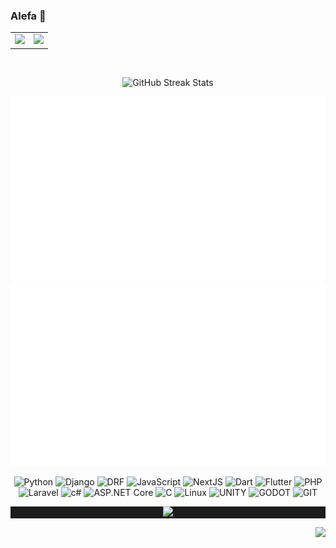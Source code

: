 ### Alefa 👋

<table style="text-align:center;">
  <tr>
    <td align="center" colspan="2">
      <img src="https://github-readme-stats.vercel.app/api/top-langs/?username=Mahefa-MaH&layout=compact&show_icons=true&theme=github_dark_dimmed&bg_color=00000000,00000000,01010100,00000000,00000000&card_width=500&size_weight=0.5&count_weight=0.5&langs_count=20"/></td>
    <td align="center" colspan="2">
<!--       <source media="(prefers-color-scheme: dark)" srcset="https://streak-stats.demolab.com?user=Mahefa-MaH&theme=transparent" />
      <img src="https://streak-stats.demolab.com?user=Mahefa-MaH&theme=transparent" />  -->
      <img src="https://github-readme-stats.vercel.app/api?username=Mahefa-MaH&theme=github_dark_dimmed&bg_color=00000000,00000000,01010100,00000000,00000000&show_icons=true&count_private=true"/>
    </td>
  </tr>
</table>

</br>

<!--
<table style="text-align:center;">
  <tr>
    <td align="center" colspan="2">
      <img src="https://github-readme-stats.vercel.app/api?username=Mahefa-MaH&theme=neon&show_icons=true&count_private=true"/>
    </td>
    <td align="center" colspan="2">
      <img src="https://github-readme-stats.vercel.app/api?username=Mahefa-MaH&show_icons=true&theme=neon"/>
    </td>
  </tr>
</table>
-->

<!-- STREAK STATS -->
<p align="center"> 
    <img src="https://github-readme-streak-stats.herokuapp.com?user=Mahefa-MaH&amp;theme=leafy&amp;date_format=j%20M%5B%20Y%5D&amp;ring=047884&amp;sideNums=06ACBD&amp;dates=06ACBD&amp;currStreakNum=08E8FF&amp;currStreakLabel=08E8FF&amp;background=ffffff00&amp;hide_border=true" alt="GitHub Streak Stats"/>
    <br>
</p>

<!-- STATS -->
<a href="https://github.com/Mahefa-MaH/github_stats">
  <p align='center'>
    <img src="https://github.com/Mahefa-MaH/github_stats/blob/master/generated/overview.svg"/>
    <img src="https://github.com/Mahefa-MaH/github_stats/blob/master/generated/languages.svg"/>
  </p>
</a>

  <!-- SKILLS -->
  
<p align="center">
  <img alt='Python' src='https://img.shields.io/badge/Python-3776AB?style=for-the-badge&logo=python&logoColor=white'/>
  <img alt='Django' src='https://img.shields.io/badge/django-%23092E20.svg?style=for-the-badge&logo=django&logoColor=white'/>
  <img alt='DRF' src='https://img.shields.io/badge/DJANGO-REST-ff1709?style=for-the-badge&logo=django&logoColor=white&color=ff1709&labelColor=gray'/>
  <img alt='JavaScript' src='https://img.shields.io/badge/JavaScript-F7DF1E?style=for-the-badge&logo=javascript&logoColor=teal'/>
  <img alt='NextJS' src='https://img.shields.io/badge/Next.js-000000?style=for-the-badge&logo=next.js&logoColor=white'/>
  <img alt='Dart' src='https://img.shields.io/badge/Dart-0175C2?style=for-the-badge&logo=dart&logoColor=white'/>
  <img alt='Flutter' src='https://img.shields.io/badge/Flutter-%2302569B.svg?style=for-the-badge&logo=Flutter&logoColor=white'/>
  <img alt='PHP' src='https://img.shields.io/badge/PHP-777BB4?style=for-the-badge&logo=php&logoColor=white'/>
  <img alt='Laravel' src='https://img.shields.io/badge/Laravel-FF2D20?style=for-the-badge&logo=laravel&logoColor=white'/>
  <img alt='c#' src='https://img.shields.io/badge/c%23-%23239120.svg?style=for-the-badge&logo=csharp&logoColor=white'/>
  <img alt='ASP.NET Core' src='https://img.shields.io/badge/ASP.NET%20Core-5C2D91?style=for-the-badge&logo=.net&logoColor=white'/>
<!--   <img alt='Java' src='https://img.shields.io/badge/java-%23ED8B00.svg?style=for-the-badge&logo=openjdk&logoColor=white'/> -->
  <img alt='C' src='https://img.shields.io/badge/c-%2300599C.svg?style=for-the-badge&logo=c&logoColor=white'/>
  <img alt='Linux' src='https://img.shields.io/badge/Linux-3776AB?style=for-the-badge&logo=linux&logoColor=white'/>
  <img alt='UNITY' src='https://img.shields.io/badge/unity-%23000000.svg?style=for-the-badge&logo=unity&logoColor=white'/>
  <img alt='GODOT' src='https://img.shields.io/badge/GODOT-%23FFFFFF.svg?style=for-the-badge&logo=godot-engine'/>
  <img alt='GIT' src='https://img.shields.io/badge/git-%23F05033.svg?style=for-the-badge&logo=git&logoColor=white'/>
 </p>

 <!-- Linux Typing -->

<p align="center" style="background: #1c1c1c;">  
  <img src="https://readme-typing-svg.herokuapp.com?font=product+sans&amp;color=06ACBD&amp;center=true&amp;lines=%24%20sudo%20apt%20install%20brAIn&amp;duration=6000">
</p>

<!-- Visitor -->

<p align="right">
  <img src="https://api.visitorbadge.io/api/VisitorHit?user=Mahefa-MaH&repo=mattnix4&countColor=%2308E8FF"/>
</p>

<!--
**Mahefa-MaH/Mahefa-MaH** is a ✨ _special_ ✨ repository because its `README.md` (this file) appears on your GitHub profile.

Here are some ideas to get you started:

- 🔭 I’m currently working on ...
- 🌱 I’m currently learning ...
- 👯 I’m looking to collaborate on ...
- 🤔 I’m looking for help with ...
- 💬 Ask me about ...
- 📫 How to reach me: ...
- 😄 Pronouns: ...
- ⚡ Fun fact: ...
-->
